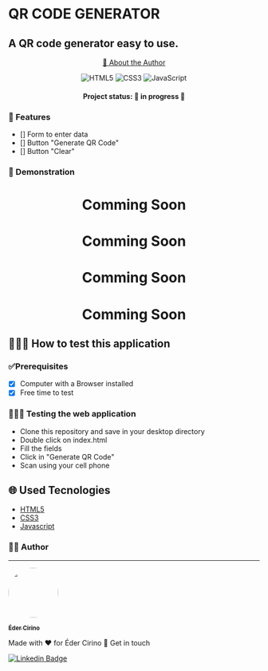 # QR CODE GENERATOR

## A QR code generator easy to use.

<p align="center">
    <a href="#author"> 🔎	About the Author</a>
</p>

<div align="center">
<p>

![HTML5](https://img.shields.io/badge/html5-%23E34F26.svg?style=for-the-badge&logo=html5&logoColor=white)
![CSS3](https://img.shields.io/badge/css3-%231572B6.svg?style=for-the-badge&logo=css3&logoColor=white)
![JavaScript](https://img.shields.io/badge/javascript-%23323330.svg?style=for-the-badge&logo=javascript&logoColor=%23F7DF1E)

</p>
</div>

<h4 align="center">
Project status:  🚧 in progress 🚧
</h4>

### 📝 Features

- [] Form to enter data
- [] Button "Generate QR Code"
- [] Button "Clear"

### 🧐 Demonstration

<h1 align=center>
<p>Comming Soon</p>
<!-- <img alt="Whatsapp No Contact" title="main page" src="#" -->
</h1>

<h1 align=center>
<p>Comming Soon</p>
<!-- <img alt="Whatsapp No Contact" title="main page" src="#" -->
</h1>

<h1 align=center>
<p>Comming Soon</p>
<!-- <img alt="Whatsapp No Contact" title="main page" src="#" -->
</h1>

<h1 align=center>
<p>Comming Soon</p>
<!-- <img alt="Whatsapp No Contact" title="main page" src="#" -->
</h1>

## 👩🏻‍💻 How to test this application

### ✅Prerequisites

- [x] Computer with a Browser installed
- [x] Free time to test

### 👨🏻‍💻 Testing the web application

- Clone this repository and save in your desktop directory
- Double click on index.html
- Fill the fields
- Click in "Generate QR Code"
- Scan using your cell phone

## 🌐 Used Tecnologies

- [HTML5](https://developer.mozilla.org/en-US/docs/Web/HTML)
- [CSS3](https://www.w3.org/Style/CSS/Overview.en.html)
- [Javascript](https://developer.mozilla.org/en-US/docs/Web/JavaScript)

### 🙋‍♂️ Author
---

<a href="https://www.linkedin.com/in/edercirino/">
<img style="border-radius: 50%;" src="https://avatars3.githubusercontent.com/u/25642656" width="100px" alt=""/>
<br />

<span href="author"></span>
<sub><b>Éder Cirino</b></sub></a>

Made with ❤️ for Éder Cirino 👋 Get in touch


[![Linkedin Badge](https://img.shields.io/badge/-Éder-blue?style=flat-square&logo=Linkedin&logoColor=white&link=https://www.linkedin.com/in/edercirino/)](https://www.linkedin.com/in/edercirino/) 